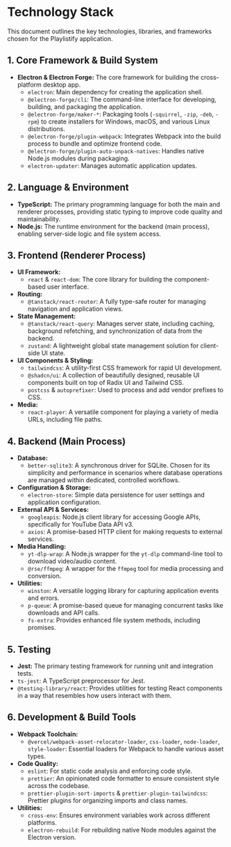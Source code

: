 # Technology Stack

This document outlines the key technologies, libraries, and frameworks chosen for the Playlistify application.

## 1. Core Framework & Build System

-   **Electron & Electron Forge:** The core framework for building the cross-platform desktop app.
    -   `electron`: Main dependency for creating the application shell.
    -   `@electron-forge/cli`: The command-line interface for developing, building, and packaging the application.
    -   `@electron-forge/maker-*`: Packaging tools (`-squirrel`, `-zip`, `-deb`, `-rpm`) to create installers for Windows, macOS, and various Linux distributions.
    -   `@electron-forge/plugin-webpack`: Integrates Webpack into the build process to bundle and optimize frontend code.
    -   `@electron-forge/plugin-auto-unpack-natives`: Handles native Node.js modules during packaging.
    -   `electron-updater`: Manages automatic application updates.

## 2. Language & Environment

-   **TypeScript:** The primary programming language for both the main and renderer processes, providing static typing to improve code quality and maintainability.
-   **Node.js:** The runtime environment for the backend (main process), enabling server-side logic and file system access.

## 3. Frontend (Renderer Process)

-   **UI Framework:**
    -   `react` & `react-dom`: The core library for building the component-based user interface.
-   **Routing:**
    -   `@tanstack/react-router`: A fully type-safe router for managing navigation and application views.
-   **State Management:**
    -   `@tanstack/react-query`: Manages server state, including caching, background refetching, and synchronization of data from the backend.
    -   `zustand`: A lightweight global state management solution for client-side UI state.
-   **UI Components & Styling:**
    -   `tailwindcss`: A utility-first CSS framework for rapid UI development.
    -   `@shadcn/ui`: A collection of beautifully designed, reusable UI components built on top of Radix UI and Tailwind CSS.
    -   `postcss` & `autoprefixer`: Used to process and add vendor prefixes to CSS.
-   **Media:**
    -   `react-player`: A versatile component for playing a variety of media URLs, including file paths.

## 4. Backend (Main Process)

-   **Database:**
    -   `better-sqlite3`: A synchronous driver for SQLite. Chosen for its simplicity and performance in scenarios where database operations are managed within dedicated, controlled workflows.
-   **Configuration & Storage:**
    -   `electron-store`: Simple data persistence for user settings and application configuration.
-   **External API & Services:**
    -   `googleapis`: Node.js client library for accessing Google APIs, specifically for YouTube Data API v3.
    -   `axios`: A promise-based HTTP client for making requests to external services.
-   **Media Handling:**
    -   `yt-dlp-wrap`: A Node.js wrapper for the `yt-dlp` command-line tool to download video/audio content.
    -   `@rse/ffmpeg`: A wrapper for the `ffmpeg` tool for media processing and conversion.
-   **Utilities:**
    -   `winston`: A versatile logging library for capturing application events and errors.
    -   `p-queue`: A promise-based queue for managing concurrent tasks like downloads and API calls.
    -   `fs-extra`: Provides enhanced file system methods, including promises.

## 5. Testing

-   **Jest:** The primary testing framework for running unit and integration tests.
-   `ts-jest`: A TypeScript preprocessor for Jest.
-   `@testing-library/react`: Provides utilities for testing React components in a way that resembles how users interact with them.

## 6. Development & Build Tools

-   **Webpack Toolchain:**
    -   `@vercel/webpack-asset-relocator-loader`, `css-loader`, `node-loader`, `style-loader`: Essential loaders for Webpack to handle various asset types.
-   **Code Quality:**
    -   `eslint`: For static code analysis and enforcing code style.
    -   `prettier`: An opinionated code formatter to ensure consistent style across the codebase.
    -   `prettier-plugin-sort-imports` & `prettier-plugin-tailwindcss`: Prettier plugins for organizing imports and class names.
-   **Utilities:**
    -   `cross-env`: Ensures environment variables work across different platforms.
    -   `electron-rebuild`: For rebuilding native Node modules against the Electron version.